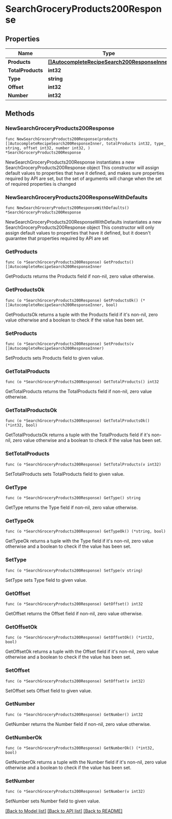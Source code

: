# SearchGroceryProducts200Response

## Properties

Name | Type | Description | Notes
------------ | ------------- | ------------- | -------------
**Products** | [**[]AutocompleteRecipeSearch200ResponseInner**](AutocompleteRecipeSearch200ResponseInner.md) |  | 
**TotalProducts** | **int32** |  | 
**Type** | **string** |  | 
**Offset** | **int32** |  | 
**Number** | **int32** |  | 

## Methods

### NewSearchGroceryProducts200Response

`func NewSearchGroceryProducts200Response(products []AutocompleteRecipeSearch200ResponseInner, totalProducts int32, type_ string, offset int32, number int32, ) *SearchGroceryProducts200Response`

NewSearchGroceryProducts200Response instantiates a new SearchGroceryProducts200Response object
This constructor will assign default values to properties that have it defined,
and makes sure properties required by API are set, but the set of arguments
will change when the set of required properties is changed

### NewSearchGroceryProducts200ResponseWithDefaults

`func NewSearchGroceryProducts200ResponseWithDefaults() *SearchGroceryProducts200Response`

NewSearchGroceryProducts200ResponseWithDefaults instantiates a new SearchGroceryProducts200Response object
This constructor will only assign default values to properties that have it defined,
but it doesn't guarantee that properties required by API are set

### GetProducts

`func (o *SearchGroceryProducts200Response) GetProducts() []AutocompleteRecipeSearch200ResponseInner`

GetProducts returns the Products field if non-nil, zero value otherwise.

### GetProductsOk

`func (o *SearchGroceryProducts200Response) GetProductsOk() (*[]AutocompleteRecipeSearch200ResponseInner, bool)`

GetProductsOk returns a tuple with the Products field if it's non-nil, zero value otherwise
and a boolean to check if the value has been set.

### SetProducts

`func (o *SearchGroceryProducts200Response) SetProducts(v []AutocompleteRecipeSearch200ResponseInner)`

SetProducts sets Products field to given value.


### GetTotalProducts

`func (o *SearchGroceryProducts200Response) GetTotalProducts() int32`

GetTotalProducts returns the TotalProducts field if non-nil, zero value otherwise.

### GetTotalProductsOk

`func (o *SearchGroceryProducts200Response) GetTotalProductsOk() (*int32, bool)`

GetTotalProductsOk returns a tuple with the TotalProducts field if it's non-nil, zero value otherwise
and a boolean to check if the value has been set.

### SetTotalProducts

`func (o *SearchGroceryProducts200Response) SetTotalProducts(v int32)`

SetTotalProducts sets TotalProducts field to given value.


### GetType

`func (o *SearchGroceryProducts200Response) GetType() string`

GetType returns the Type field if non-nil, zero value otherwise.

### GetTypeOk

`func (o *SearchGroceryProducts200Response) GetTypeOk() (*string, bool)`

GetTypeOk returns a tuple with the Type field if it's non-nil, zero value otherwise
and a boolean to check if the value has been set.

### SetType

`func (o *SearchGroceryProducts200Response) SetType(v string)`

SetType sets Type field to given value.


### GetOffset

`func (o *SearchGroceryProducts200Response) GetOffset() int32`

GetOffset returns the Offset field if non-nil, zero value otherwise.

### GetOffsetOk

`func (o *SearchGroceryProducts200Response) GetOffsetOk() (*int32, bool)`

GetOffsetOk returns a tuple with the Offset field if it's non-nil, zero value otherwise
and a boolean to check if the value has been set.

### SetOffset

`func (o *SearchGroceryProducts200Response) SetOffset(v int32)`

SetOffset sets Offset field to given value.


### GetNumber

`func (o *SearchGroceryProducts200Response) GetNumber() int32`

GetNumber returns the Number field if non-nil, zero value otherwise.

### GetNumberOk

`func (o *SearchGroceryProducts200Response) GetNumberOk() (*int32, bool)`

GetNumberOk returns a tuple with the Number field if it's non-nil, zero value otherwise
and a boolean to check if the value has been set.

### SetNumber

`func (o *SearchGroceryProducts200Response) SetNumber(v int32)`

SetNumber sets Number field to given value.



[[Back to Model list]](../README.md#documentation-for-models) [[Back to API list]](../README.md#documentation-for-api-endpoints) [[Back to README]](../README.md)



